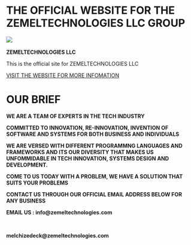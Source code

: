 <h1><b>THE OFFICIAL WEBSITE FOR THE ZEMELTECHNOLOGIES LLC GROUP</b></h1>
                                      <img src="../assets/img/Zeee.png"> &nbsp;&nbsp;&nbsp;<p><b><span>ZEMELTECHNOLOGIES LLC</span></b></p>
This is the official site for ZEMELTECHNOLOGIES LLC<br>


<a href="https://www.zemeltechnologies.me">VISIT THE WEBSITE FOR MORE INFOMATION</a>

<h1>OUR BRIEF</h1>
<b>
<p>WE ARE A TEAM OF EXPERTS IN THE TECH INDUSTRY</p>
<p>COMMITTED TO INNOVATION, RE-INNOVATION, INVENTION OF SOFTWARE AND SYSTEMS FOR BOTH BUSINESS AND INDIVIDUALS</p>
<p>WE ARE VERSED WITH DIFFERENT PROGRAMMNG LANGUAGES AND FRAMEWORKS AND ITS OUR DIVERSITY THAT MAKES US UNFOMMIDABLE IN TECH INNOVATION, SYSTEMS DESIGN AND DEVELOPMENT.</p>
<p>COME TO US TODAY WITH A PROBLEM, WE HAVE A SOLUTION THAT SUITS YOUR PROBLEMS</p>


<p>CONTACT US THROUGH OUR OFFICIAL EMAIL ADDRESS BELOW FOR ANY BUSINESS</P>
<p>EMAIL US : info@zemeltechnologies.com</p><br><p>melchizedeck@zemeltechnologies.com</p>
</b>
